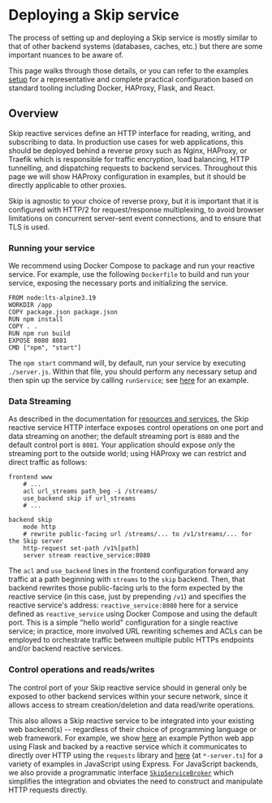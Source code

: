 # Deploying a Skip service

The process of setting up and deploying a Skip service is mostly similar to that of other backend systems (databases, caches, etc.) but there are some important nuances to be aware of.

This page walks through those details, or you can refer to the examples [setup](https://github.com/SkipLabs/skip/tree/main/examples/hackernews) for a representative and complete practical configuration based on standard tooling including Docker, HAProxy, Flask, and React.

## Overview

Skip reactive services define an HTTP interface for reading, writing, and subscribing to data.
In production use cases for web applications, this should be deployed behind a reverse proxy such as Nginx, HAProxy, or Traefik which is responsible for traffic encryption, load balancing, HTTP tunnelling, and dispatching requests to backend services.
Throughout this page we will show HAProxy configuration in examples, but it should be directly applicable to other proxies.

Skip is agnostic to your choice of reverse proxy, but it is important that it is configured with HTTP/2 for request/response multiplexing, to avoid browser limitations on concurrent server-sent event connections, and to ensure that TLS is used.

### Running your service

We recommend using Docker Compose to package and run your reactive service.
For example, use the following `Dockerfile` to build and run your service, exposing the necessary ports and initializing the service.
```
FROM node:lts-alpine3.19
WORKDIR /app
COPY package.json package.json
RUN npm install
COPY . .
RUN npm run build
EXPOSE 8080 8081
CMD ["npm", "start"]
```

The `npm start` command will, by default, run your service by executing `./server.js`.
Within that file, you should perform any necessary setup and then spin up the service by calling `runService`; see [here](https://github.com/SkipLabs/skip/tree/main/examples/hackernews/reactive_service/server.js) for an example.

### Data Streaming

As described in the documentation for [resources and services](resources.md#resource-http-api), the Skip reactive service HTTP interface exposes control operations on one port and data streaming on another; the default streaming port is `8080` and the default control port is `8081`.
Your application should expose _only_ the streaming port to the outside world; using HAProxy we can restrict and direct traffic as follows:

```
frontend www
	# ...
	acl url_streams path_beg -i /streams/
	use_backend skip if url_streams
	# ...

backend skip
	mode http
	# rewrite public-facing url /streams/... to /v1/streams/... for the Skip server
	http-request set-path /v1%[path]
	server stream reactive_service:8080
```

The `acl` and `use_backend` lines in the frontend configuration forward any traffic at a path beginning with `streams` to the `skip` backend.
Then, that backend rewrites those public-facing urls to the form expected by the reactive service (in this case, just by prepending `/v1`) and specifies the reactive service's address: `reactive_service:8080` here for a service defined as `reactive_service` using Docker Compose and using the default port.
This is a simple "hello world" configuration for a single reactive service; in practice, more involved URL rewriting schemes and ACLs can be employed to orchestrate traffic between multiple public HTTPs endpoints and/or backend reactive services.

### Control operations and reads/writes

The control port of your Skip reactive service should in general only be exposed to other backend services within your secure network, since it allows access to stream creation/deletion and data read/write operations.

This also allows a Skip reactive service to be integrated into your existing web backend(s) -- regardless of their choice of programming language or web framework.
For example, we show [here](https://github.com/SkipLabs/skip/tree/main/examples/hackernews/web_service/app.py) an example Python web app using Flask and backed by a reactive service which it communicates to directly over HTTP using the `requests` library and [here](https://github.com/SkipLabs/skip/tree/main/skipruntime-ts) (at `*-server.ts`) for a variety of examples in JavaScript using Express.
For JavaScript backends, we also provide a programmatic interface [`SkipServiceBroker`](TODO) which simplifies the integration and obviates the need to construct and manipulate HTTP requests directly.
